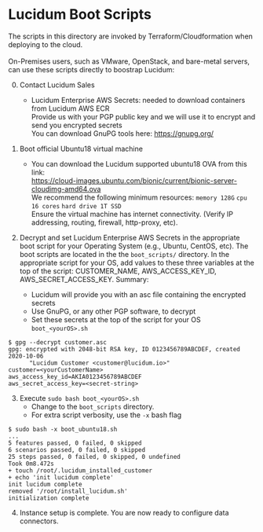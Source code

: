 # Lucidum Boot Scripts

The scripts in this directory are invoked by Terraform/Cloudformation when deploying to the cloud.\
\
On-Premises users, such as VMware, OpenStack, and bare-metal servers, can use these scripts directly to boostrap Lucidum:

0. Contact Lucidum Sales
   - Lucidum Enterprise AWS Secrets: needed to download containers from Lucidum AWS ECR\
   Provide us with your PGP public key and we will use it to encrypt and send you encrypted secrets\
   You can download GnuPG tools here: https://gnupg.org/

1. Boot official Ubuntu18 virtual machine
   - You can download the Lucidum supported ubuntu18 OVA from this link:\
   https://cloud-images.ubuntu.com/bionic/current/bionic-server-cloudimg-amd64.ova \
   We recommend the following minimum resources: `memory 128G` `cpu 16 cores` `hard drive 1T SSD`\
   Ensure the virtual machine has internet connectivity. (Verify IP addressing, routing, firewall, http-proxy, etc).

2. Decrypt and set Lucidum Enterprise AWS Secrets in the appropriate boot script for your Operating System (e.g., Ubuntu, CentOS, etc).  The boot scripts are located in the the `boot_scripts/` directory.  In the appropriate script for your OS, add values to these three variables at the top of the script: CUSTOMER_NAME, AWS_ACCESS_KEY_ID, AWS_SECRET_ACCESS_KEY.  Summary:
   - Lucidum will provide you with an asc file containing the encrypted secrets
   - Use GnuPG, or any other PGP software, to decrypt
   - Set these secrets at the top of the script for your OS `boot_<yourOS>.sh`
```shell
$ gpg --decrypt customer.asc 
gpg: encrypted with 2048-bit RSA key, ID 0123456789ABCDEF, created 2020-10-06
      "Lucidum Customer <customer@lucidum.io>"
customer=<yourCustomerName>
aws_access_key_id=AKIA0123456789ABCDEF
aws_secret_access_key=<secret-string>
```

3. Execute `sudo bash boot_<yourOS>.sh`
   - Change to the `boot_scripts` directory.
   - For extra script verbosity, use the `-x` bash flag
```shell
$ sudo bash -x boot_ubuntu18.sh
...
5 features passed, 0 failed, 0 skipped
6 scenarios passed, 0 failed, 0 skipped
25 steps passed, 0 failed, 0 skipped, 0 undefined
Took 0m8.472s
+ touch /root/.lucidum_installed_customer
+ echo 'init lucidum complete'
init lucidum complete
removed '/root/install_lucidum.sh'
initialization complete
```

4. Instance setup is complete. You are now ready to configure data connectors.
